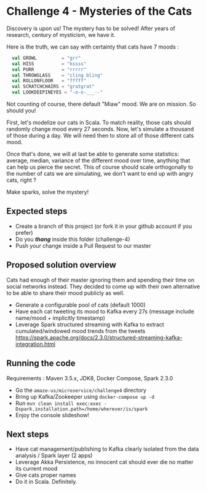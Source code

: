 # Challenge 4 - Mysteries of the Cats

Discovery is upon us! The mystery has to be solved! 
After years of research, century of mysticism, we have it.

Here is the truth, we can say with certainty that cats have 7 moods :
```scala
  val GROWL         = "grr"
  val HISS          = "kssss"
  val PURR          = "rrrrr"
  val THROWGLASS    = "cling bling"
  val ROLLONFLOOR   = "fffff"
  val SCRATCHCHAIRS = "gratgrat"
  val LOOKDEEPINEYES = "-o-o-___--"
``` 
Not counting of course, there default "Miaw" mood.
We are on mission. So should you!

First, let's modelize our cats in Scala.
To match reality, those cats should randomly change mood every 27 seconds.
Now, let's simulate a thousand of those during a day.
We will need then to store all of those different cats mood.

Once that's done, we will at last be able to generate some statistics: average, median, variance of the different mood 
over time, anything that can help us pierce the secret.
This of course should scale orthogonally to the number of cats we are simulating, we don't want to end up with angry 
cats, right ?

Make sparks, solve the mystery!


## Expected steps
+ Create a branch of this project (or fork it in your github account if you prefer)
+ Do you **_thang_** inside this folder (challenge-4)
+ Push your change inside a Pull Request to our master

## Proposed solution overview

Cats had enough of their master ignoring them and spending their time on social networks instead.
They decided to come up with their own alternative to be able to share their mood publicly as well.

+ Generate a configurable pool of cats (default 1000)
+ Have each cat tweeting its mood to Kafka every 27s (message include name/mood + implicitly timestamp)
+ Leverage Spark structured streaming with Kafka to extract cumulated/windowed mood trends from the tweets
https://spark.apache.org/docs/2.3.0/structured-streaming-kafka-integration.html

## Running the code

Requirements : Maven 3.5.x, JDK8, Docker Compose, Spark 2.3.0

+ Go the `amaze-us/microservice/challenge4` directory
+ Bring up Kafka/Zookeeper using `docker-compose up -d`
+ Run `mvn clean install exec:exec -Dspark.installation.path=/home/wherever/is/spark`
+ Enjoy the console slideshow!

## Next steps
+ Have cat management/publishing to Kafka clearly isolated from the data analysis / Spark layer (2 apps)
+ Leverage Akka Persistence, no innocent cat should ever die no matter its current mood
+ Give cats proper names
+ Do it in Scala. Definitely.

